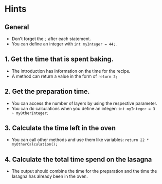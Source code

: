 # Hints

## General

- Don't forget the `;` after each statement.
- You can define an integer with `int myInteger = 44;`. 

## 1. Get the time that is spent baking.

- The introduction has information on the time for the recipe.
- A method can return a value in the form of `return 2;`

## 2. Get the preparation time.

- You can access the number of layers by using the respective parameter.
- You can do calculations when you define an integer: `int myInteger = 3 + myOtherInteger;`

## 3. Calculate the time left in the oven

- You can call other methods and use them like variables: `return 22 * myOtherCalculation();`

## 4. Calculate the total time spend on the lasagna

- The output should combine the time for the preparation and the time the lasagna has already been in the oven.